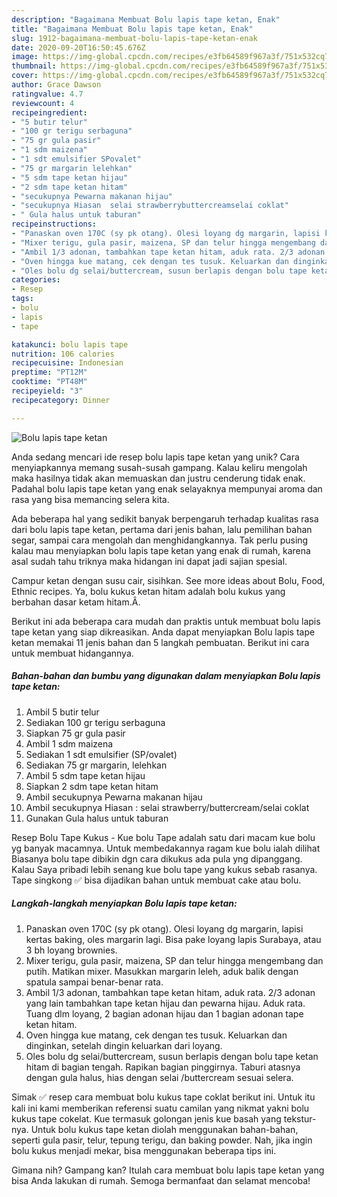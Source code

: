 ```yaml
---
description: "Bagaimana Membuat Bolu lapis tape ketan, Enak"
title: "Bagaimana Membuat Bolu lapis tape ketan, Enak"
slug: 1912-bagaimana-membuat-bolu-lapis-tape-ketan-enak
date: 2020-09-20T16:50:45.676Z
image: https://img-global.cpcdn.com/recipes/e3fb64589f967a3f/751x532cq70/bolu-lapis-tape-ketan-foto-resep-utama.jpg
thumbnail: https://img-global.cpcdn.com/recipes/e3fb64589f967a3f/751x532cq70/bolu-lapis-tape-ketan-foto-resep-utama.jpg
cover: https://img-global.cpcdn.com/recipes/e3fb64589f967a3f/751x532cq70/bolu-lapis-tape-ketan-foto-resep-utama.jpg
author: Grace Dawson
ratingvalue: 4.7
reviewcount: 4
recipeingredient:
- "5 butir telur"
- "100 gr terigu serbaguna"
- "75 gr gula pasir"
- "1 sdm maizena"
- "1 sdt emulsifier SPovalet"
- "75 gr margarin lelehkan"
- "5 sdm tape ketan hijau"
- "2 sdm tape ketan hitam"
- "secukupnya Pewarna makanan hijau"
- "secukupnya Hiasan  selai strawberrybuttercreamselai coklat"
- " Gula halus untuk taburan"
recipeinstructions:
- "Panaskan oven 170C (sy pk otang). Olesi loyang dg margarin, lapisi kertas baking, oles margarin lagi. Bisa pake loyang lapis Surabaya, atau 3 bh loyang brownies."
- "Mixer terigu, gula pasir, maizena, SP dan telur hingga mengembang dan putih. Matikan mixer. Masukkan margarin leleh, aduk balik dengan spatula sampai benar-benar rata."
- "Ambil 1/3 adonan, tambahkan tape ketan hitam, aduk rata. 2/3 adonan yang lain tambahkan tape ketan hijau dan pewarna hijau. Aduk rata. Tuang dlm loyang, 2 bagian adonan hijau dan 1 bagian adonan tape ketan hitam."
- "Oven hingga kue matang, cek dengan tes tusuk. Keluarkan dan dinginkan, setelah dingin keluarkan dari loyang."
- "Oles bolu dg selai/buttercream, susun berlapis dengan bolu tape ketan hitam di bagian tengah. Rapikan bagian pinggirnya. Taburi atasnya dengan gula halus, hias dengan selai /buttercream sesuai selera."
categories:
- Resep
tags:
- bolu
- lapis
- tape

katakunci: bolu lapis tape 
nutrition: 106 calories
recipecuisine: Indonesian
preptime: "PT12M"
cooktime: "PT48M"
recipeyield: "3"
recipecategory: Dinner

---
```



![Bolu lapis tape ketan](https://img-global.cpcdn.com/recipes/e3fb64589f967a3f/751x532cq70/bolu-lapis-tape-ketan-foto-resep-utama.jpg)

Anda sedang mencari ide resep bolu lapis tape ketan yang unik? Cara menyiapkannya memang susah-susah gampang. Kalau keliru mengolah maka hasilnya tidak akan memuaskan dan justru cenderung tidak enak. Padahal bolu lapis tape ketan yang enak selayaknya mempunyai aroma dan rasa yang bisa memancing selera kita.

Ada beberapa hal yang sedikit banyak berpengaruh terhadap kualitas rasa dari bolu lapis tape ketan, pertama dari jenis bahan, lalu pemilihan bahan segar, sampai cara mengolah dan menghidangkannya. Tak perlu pusing kalau mau menyiapkan bolu lapis tape ketan yang enak di rumah, karena asal sudah tahu triknya maka hidangan ini dapat jadi sajian spesial.

Campur ketan dengan susu cair, sisihkan. See more ideas about Bolu, Food, Ethnic recipes. Ya, bolu kukus ketan hitam adalah bolu kukus yang berbahan dasar ketam hitam.Â.


Berikut ini ada beberapa cara mudah dan praktis untuk membuat bolu lapis tape ketan yang siap dikreasikan. Anda dapat menyiapkan Bolu lapis tape ketan memakai 11 jenis bahan dan 5 langkah pembuatan. Berikut ini cara untuk membuat hidangannya.

<!--inarticleads1-->

##### Bahan-bahan dan bumbu yang digunakan dalam menyiapkan Bolu lapis tape ketan:

1. Ambil 5 butir telur
1. Sediakan 100 gr terigu serbaguna
1. Siapkan 75 gr gula pasir
1. Ambil 1 sdm maizena
1. Sediakan 1 sdt emulsifier (SP/ovalet)
1. Sediakan 75 gr margarin, lelehkan
1. Ambil 5 sdm tape ketan hijau
1. Siapkan 2 sdm tape ketan hitam
1. Ambil secukupnya Pewarna makanan hijau
1. Ambil secukupnya Hiasan : selai strawberry/buttercream/selai coklat
1. Gunakan  Gula halus untuk taburan


Resep Bolu Tape Kukus - Kue bolu Tape adalah satu dari macam kue bolu yg banyak macamnya. Untuk membedakannya ragam kue bolu ialah dilihat Biasanya bolu tape dibikin dgn cara dikukus ada pula yng dipanggang. Kalau Saya pribadi lebih senang kue bolu tape yang kukus sebab rasanya. Tape singkong ✅ bisa dijadikan bahan untuk membuat cake atau bolu. 

<!--inarticleads2-->

##### Langkah-langkah menyiapkan Bolu lapis tape ketan:

1. Panaskan oven 170C (sy pk otang). Olesi loyang dg margarin, lapisi kertas baking, oles margarin lagi. Bisa pake loyang lapis Surabaya, atau 3 bh loyang brownies.
1. Mixer terigu, gula pasir, maizena, SP dan telur hingga mengembang dan putih. Matikan mixer. Masukkan margarin leleh, aduk balik dengan spatula sampai benar-benar rata.
1. Ambil 1/3 adonan, tambahkan tape ketan hitam, aduk rata. 2/3 adonan yang lain tambahkan tape ketan hijau dan pewarna hijau. Aduk rata. Tuang dlm loyang, 2 bagian adonan hijau dan 1 bagian adonan tape ketan hitam.
1. Oven hingga kue matang, cek dengan tes tusuk. Keluarkan dan dinginkan, setelah dingin keluarkan dari loyang.
1. Oles bolu dg selai/buttercream, susun berlapis dengan bolu tape ketan hitam di bagian tengah. Rapikan bagian pinggirnya. Taburi atasnya dengan gula halus, hias dengan selai /buttercream sesuai selera.


Simak ✅ resep cara membuat bolu kukus tape coklat berikut ini. Untuk itu kali ini kami memberikan referensi suatu camilan yang nikmat yakni bolu kukus tape cokelat. Kue termasuk golongan jenis kue basah yang tekstur-nya. Untuk bolu kukus tape ketan diolah menggunakan bahan-bahan, seperti gula pasir, telur, tepung terigu, dan baking powder. Nah, jika ingin bolu kukus menjadi mekar, bisa menggunakan beberapa tips ini. 

Gimana nih? Gampang kan? Itulah cara membuat bolu lapis tape ketan yang bisa Anda lakukan di rumah. Semoga bermanfaat dan selamat mencoba!
